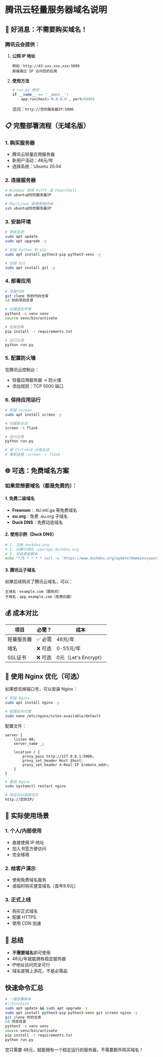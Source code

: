 # 腾讯云轻量服务器域名说明

## 🎉 好消息：不需要购买域名！

### 腾讯云会提供：

1. **公网 IP 地址**
   ```
   例如：http://43.xxx.xxx.xxx:5000
   直接通过 IP 访问您的应用
   ```

2. **使用方法**
   ```python
   # run.py 修改
   if __name__ == '__main__':
       app.run(host='0.0.0.0', port=5000)
   ```

   访问：`http://您的服务器IP:5000`

## 📋 完整部署流程（无域名版）

### 1. 购买服务器
- 腾讯云轻量应用服务器
- 新用户活动：48元/年
- 选择系统：Ubuntu 20.04

### 2. 连接服务器
```bash
# Windows 使用 PuTTY 或 PowerShell
ssh ubuntu@你的服务器IP

# Mac/Linux 直接使用终端
ssh ubuntu@你的服务器IP
```

### 3. 安装环境
```bash
# 更新系统
sudo apt update
sudo apt upgrade -y

# 安装 Python 和 pip
sudo apt install python3-pip python3-venv -y

# 安装 Git
sudo apt install git -y
```

### 4. 部署应用
```bash
# 克隆代码
git clone 你的代码仓库
cd 你的项目目录

# 创建虚拟环境
python3 -m venv venv
source venv/bin/activate

# 安装依赖
pip install -r requirements.txt

# 运行应用
python run.py
```

### 5. 配置防火墙
在腾讯云控制台：
- 轻量应用服务器 → 防火墙
- 添加规则：TCP 5000 端口

### 6. 保持应用运行
```bash
# 安装 screen
sudo apt install screen -y

# 创建新会话
screen -S flask

# 运行应用
python run.py

# 按 Ctrl+A+D 分离会话
# 重新连接：screen -r flask
```

## 🌐 可选：免费域名方案

### 如果您想要域名（都是免费的）：

#### 1. **免费二级域名**
- **Freenom**：.tk/.ml/.ga 等免费域名
- **eu.org**：免费 .eu.org 子域名
- **Duck DNS**：免费动态域名

#### 2. **使用示例（Duck DNS）**
```bash
# 1. 注册 duckdns.org
# 2. 创建子域名：yourapp.duckdns.org
# 3. 安装更新脚本
echo "*/5 * * * * curl -s 'https://www.duckdns.org/update?domains=yourapp&token=你的token&ip=' >/dev/null 2>&1" | crontab -
```

#### 3. **腾讯云子域名**
如果后续购买了腾讯云域名，可以：
```
主域名：example.com（需购买）
子域名：app.example.com（免费创建）
```

## 💰 成本对比

| 项目 | 必需？ | 成本 |
|------|--------|------|
| 轻量服务器 | ✅ 必需 | 48元/年 |
| 域名 | ❌ 可选 | 0-55元/年 |
| SSL证书 | ❌ 可选 | 0元（Let's Encrypt） |

## 🚀 使用 Nginx 优化（可选）

如果想去掉端口号，可以安装 Nginx：

```bash
# 安装 Nginx
sudo apt install nginx -y

# 配置反向代理
sudo nano /etc/nginx/sites-available/default
```

配置文件：
```nginx
server {
    listen 80;
    server_name _;
    
    location / {
        proxy_pass http://127.0.0.1:5000;
        proxy_set_header Host $host;
        proxy_set_header X-Real-IP $remote_addr;
    }
}
```

```bash
# 重启 Nginx
sudo systemctl restart nginx

# 现在可以直接访问
http://您的IP/
```

## 📱 实际使用场景

### 1. **个人/内部使用**
- 直接使用 IP 地址
- 加入书签方便访问
- 完全够用

### 2. **给客户演示**
- 使用免费域名服务
- 或临时购买便宜域名（首年9.9元）

### 3. **正式上线**
- 购买正式域名
- 配置 HTTPS
- 使用 CDN 加速

## 🎯 总结

- **不需要域名**即可使用
- 48元/年就能拥有稳定服务器
- IP地址访问完全可行
- 域名是锦上添花，不是必需品

## 快速命令汇总

```bash
# 一键部署脚本
#!/bin/bash
sudo apt update && sudo apt upgrade -y
sudo apt install python3-pip python3-venv git screen nginx -y
git clone 你的仓库
cd 项目目录
python3 -m venv venv
source venv/bin/activate
pip install -r requirements.txt
python run.py
```

您只需要 48元，就能拥有一个稳定运行的服务器，不需要额外购买域名！